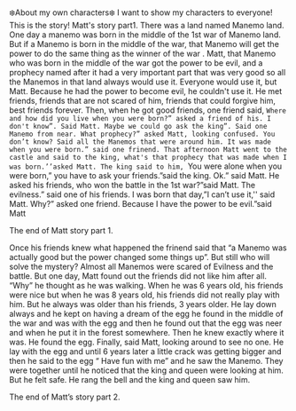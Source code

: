 ❄️About my own characters❄️
I want to show my characters to everyone!
This is the story!    Matt's story part1.                            There was a land named Manemo land.
One day a manemo was born in the middle of the 1st war of Manemo land.
But if a Manemo is born in the middle of the war, that Manemo will get the power to do the same thing as the winner of the war . Matt, that Manemo who was born in the middle of the war got the power to be evil, and a prophecy named after it had a very important part that was very good so all the Manemos in that land always would use it. Everyone would use it, but Matt.
Because he had the power to become evil, he couldn't use it.
He met friends, friends that are not scared of him, friends that could forgive him, best friends forever.
Then, when he got good friends, one friend said, ``Where and how did you live when you were born?” asked a friend of his. I don't know”. Said Matt.
Maybe we could go ask the king”. Said one Manemo from near.
What prophecy?” asked Matt, looking confused.
You don’t know? Said all the Manemos that were around him.
It was made when you were born.” said one frinend.
That afternoon Matt went to the castle and said to the king, what's that prophecy that was made when I was born.’’asked Matt.
The king said to him, ``You were alone when you were born,”  you have to ask your friends.”said the king.
Ok.” said Matt.
He asked his friends, who won the battle in the 1st war?”said Matt.
The evilness.” said one of his friends.
I was born that day,”I can’t use it,'' said Matt.
Why?” asked one friend.
Because I have the power to be evil.”said Matt


The end of Matt story part 1.

 
 
Once his friends knew what happened the frinend said that “a Manemo was actually good but the power changed some things up”. But still who will solve the mystery? 
Almost all Manemos were scared of Evilness and the battle.
But one day, Matt found out the friends did not like him after all.
“Why” he thought as he was walking.
When he was 6 years old, his friends were nice but when he was 8 years old, his friends did not really play with him.
But he always was older than his friends, 3 years older.
He lay down always and he kept on having a dream of the egg he found in the middle of the war and was with the egg and then he found out that the egg was neer and when he put it in the forest somewhere.
Then he knew exactly where it was.
 He found the egg.
Finally, said Matt, looking around to see no one.
He lay with the egg and until 6 years later a little crack was getting bigger and then he said to the egg “ Have       fun with me” and he saw the Manemo.
They were together until he noticed that the king and queen were looking at him.
But he felt safe.
He rang the bell and the king and queen saw him.

The end of Matt’s story part 2.
 
